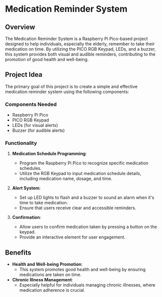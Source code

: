 # Medication Reminder System

## Overview

The Medication Reminder System is a Raspberry Pi Pico-based project designed to help individuals, especially the elderly, remember to take their medication on time. By utilizing the PICO RGB Keypad, LEDs, and a buzzer, this system provides both visual and audible reminders, contributing to the promotion of good health and well-being.

## Project Idea

The primary goal of this project is to create a simple and effective medication reminder system using the following components:

### Components Needed

- Raspberry Pi Pico
- PICO RGB Keypad
- LEDs (for visual alerts)
- Buzzer (for audible alerts)

### Functionality

1. **Medication Schedule Programming**:
   - Program the Raspberry Pi Pico to recognize specific medication schedules.
   - Utilize the RGB Keypad to input medication schedule details, including medication name, dosage, and time.

2. **Alert System**:
   - Set up LED lights to flash and a buzzer to sound an alarm when it's time to take medication.
   - Ensure that users receive clear and accessible reminders.

3. **Confirmation**:
   - Allow users to confirm medication taken by pressing a button on the keypad.
   - Provide an interactive element for user engagement.

## Benefits

- **Health and Well-being Promotion**:
  - This system promotes good health and well-being by ensuring medications are taken on time.
- **Chronic Illness Management**:
  - Especially helpful for individuals managing chronic illnesses, where medication adherence is crucial.
